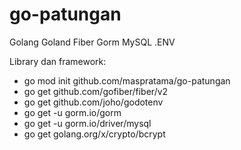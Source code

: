 # go-patungan
Golang Goland Fiber Gorm MySQL .ENV

Library dan framework:
- go mod init github.com/maspratama/go-patungan
- go get github.com/gofiber/fiber/v2
- go get github.com/joho/godotenv
- go get -u gorm.io/gorm
- go get -u gorm.io/driver/mysql
- go get golang.org/x/crypto/bcrypt
